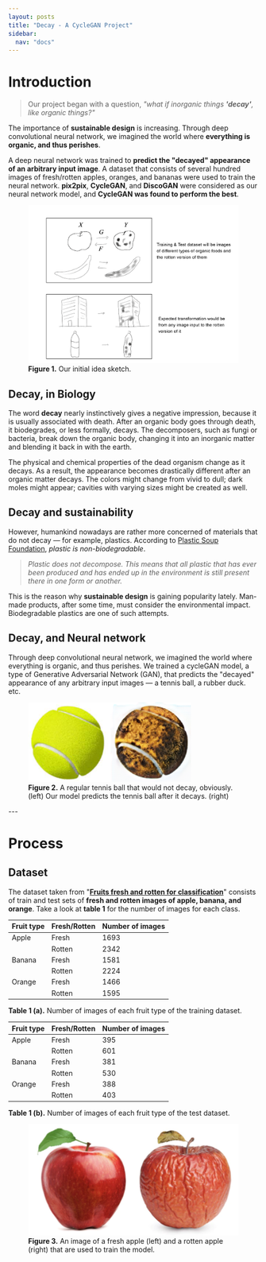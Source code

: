 ```yaml
---
layout: posts
title: "Decay - A CycleGAN Project"
sidebar:
  nav: "docs"
---
```


# Introduction
> Our project began with a question, *"what if inorganic things **'decay'**, like organic things?"*

The importance of **sustainable design** is increasing. Through deep convolutional neural network, we imagined the world where **everything is organic, and thus perishes**.

A deep neural network was trained to **predict the "decayed" appearance of an arbitrary input image**. A dataset that consists of several hundred images of fresh/rotten apples, oranges, and bananas were used to train the neural network. **pix2pix**, **CycleGAN**, and **DiscoGAN** were considered as our neural network model, and **CycleGAN was found to perform the best**.

<figure>
  <img src="/assets/images/2021-02-01-Decay/concept_sketch.png" alt="this is a placeholder image">
  <figcaption><b>Figure 1.</b> Our initial idea sketch.</figcaption>
</figure>

## Decay, in Biology
The word **decay** nearly instinctively gives a negative impression, because it is usually associated with death. After an organic body goes through death, it biodegrades, or less formally, decays. The decomposers, such as fungi or bacteria, break down the organic body, changing it into an inorganic matter and blending it back in with the earth.

The physical and chemical properties of the dead organism change as it decays. As a result, the appearance becomes drastically different after an organic matter decays. The colors might change from vivid to dull; dark moles might appear; cavities with varying sizes might be created as well.

## Decay and sustainability
However, humankind nowadays are rather more concerned of materials that do not decay — for example, plastics. According to [Plastic Soup Foundation](https://www.plasticsoupfoundation.org/en/plastic-problem/plastic-environment/plastic-production-decomposition/), *plastic is non-biodegradable*.

> *Plastic does not decompose. This means that all plastic that has ever been produced and has ended up in the environment is still present there in one form or another.*

This is the reason why **sustainable design** is gaining popularity lately. Man-made products, after some time, must consider the environmental impact.  Biodegradable plastics are one of such attempts.

## Decay, and Neural network
Through deep convolutional neural network, we imagined the world where everything is organic, and thus perishes. We trained a cycleGAN model, a type of Generative Adversarial Network (GAN), that predicts the "decayed" appearance of any arbitrary input images — a tennis ball, a rubber duck. etc.

<figure>
  <img src="/assets/images/2021-02-01-Decay/tennis_ball.png" alt="this is a placeholder image">
  <figcaption><b>Figure 2.</b> A regular tennis ball that would not decay, obviously. (left) Our model predicts the tennis ball after it decays. (right)</figcaption>
</figure>
---

# Process
## Dataset
The dataset taken from "[**Fruits fresh and rotten for classification**](https://www.kaggle.com/sriramr/fruits-fresh-and-rotten-for-classification)" consists of train and test sets of **fresh and rotten images of apple, banana, and orange**. Take a look at **table 1** for the number of images for each class.

| Fruit type |Fresh/Rotten|Number of images|
| ---------- | ---------- | -------------- |
|    Apple   |   Fresh    |      1693      |
|            |   Rotten   |      2342      |
|    Banana  |   Fresh    |      1581      |
|            |   Rotten   |      2224      |
|    Orange  |   Fresh    |      1466      |
|            |   Rotten   |      1595      |
**Table 1 (a).** Number of images of each fruit type of the training dataset.

| Fruit type |Fresh/Rotten|Number of images|
| ---------- | ---------- | -------------- |
|    Apple   |   Fresh    |       395      |
|            |   Rotten   |       601      |
|    Banana  |   Fresh    |       381      |
|            |   Rotten   |       530      |
|    Orange  |   Fresh    |       388      |
|            |   Rotten   |       403      |
**Table 1 (b).** Number of images of each fruit type of the test dataset.

<figure>
  <img src="/assets/images/2021-02-01-Decay/fresh_rotten_apple.png" alt="this is a placeholder image">
  <figcaption><b>Figure 3.</b> An image of a fresh apple (left) and a rotten apple (right) that are used to train the model.</figcaption>
</figure>